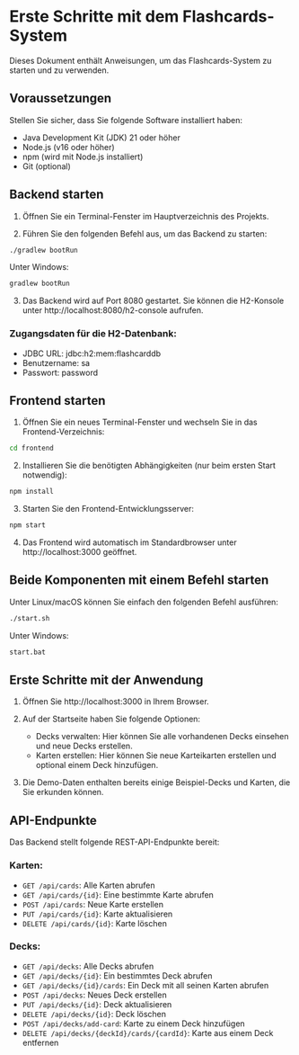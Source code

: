 # Erste Schritte mit dem Flashcards-System

Dieses Dokument enthält Anweisungen, um das Flashcards-System zu starten und zu verwenden.

## Voraussetzungen

Stellen Sie sicher, dass Sie folgende Software installiert haben:

- Java Development Kit (JDK) 21 oder höher
- Node.js (v16 oder höher)
- npm (wird mit Node.js installiert)
- Git (optional)

## Backend starten

1. Öffnen Sie ein Terminal-Fenster im Hauptverzeichnis des Projekts.

2. Führen Sie den folgenden Befehl aus, um das Backend zu starten:

```bash
./gradlew bootRun
```

Unter Windows:

```bash
gradlew bootRun
```

3. Das Backend wird auf Port 8080 gestartet. Sie können die H2-Konsole unter http://localhost:8080/h2-console aufrufen.

### Zugangsdaten für die H2-Datenbank:

- JDBC URL: jdbc:h2:mem:flashcarddb
- Benutzername: sa
- Passwort: password

## Frontend starten

1. Öffnen Sie ein neues Terminal-Fenster und wechseln Sie in das Frontend-Verzeichnis:

```bash
cd frontend
```

2. Installieren Sie die benötigten Abhängigkeiten (nur beim ersten Start notwendig):

```bash
npm install
```

3. Starten Sie den Frontend-Entwicklungsserver:

```bash
npm start
```

4. Das Frontend wird automatisch im Standardbrowser unter http://localhost:3000 geöffnet.

## Beide Komponenten mit einem Befehl starten

Unter Linux/macOS können Sie einfach den folgenden Befehl ausführen:

```bash
./start.sh
```

Unter Windows:

```bash
start.bat
```

## Erste Schritte mit der Anwendung

1. Öffnen Sie http://localhost:3000 in Ihrem Browser.

2. Auf der Startseite haben Sie folgende Optionen:
   - Decks verwalten: Hier können Sie alle vorhandenen Decks einsehen und neue Decks erstellen.
   - Karten erstellen: Hier können Sie neue Karteikarten erstellen und optional einem Deck hinzufügen.

3. Die Demo-Daten enthalten bereits einige Beispiel-Decks und Karten, die Sie erkunden können.

## API-Endpunkte

Das Backend stellt folgende REST-API-Endpunkte bereit:

### Karten:
- `GET /api/cards`: Alle Karten abrufen
- `GET /api/cards/{id}`: Eine bestimmte Karte abrufen
- `POST /api/cards`: Neue Karte erstellen
- `PUT /api/cards/{id}`: Karte aktualisieren
- `DELETE /api/cards/{id}`: Karte löschen

### Decks:
- `GET /api/decks`: Alle Decks abrufen
- `GET /api/decks/{id}`: Ein bestimmtes Deck abrufen
- `GET /api/decks/{id}/cards`: Ein Deck mit all seinen Karten abrufen
- `POST /api/decks`: Neues Deck erstellen
- `PUT /api/decks/{id}`: Deck aktualisieren
- `DELETE /api/decks/{id}`: Deck löschen
- `POST /api/decks/add-card`: Karte zu einem Deck hinzufügen
- `DELETE /api/decks/{deckId}/cards/{cardId}`: Karte aus einem Deck entfernen
